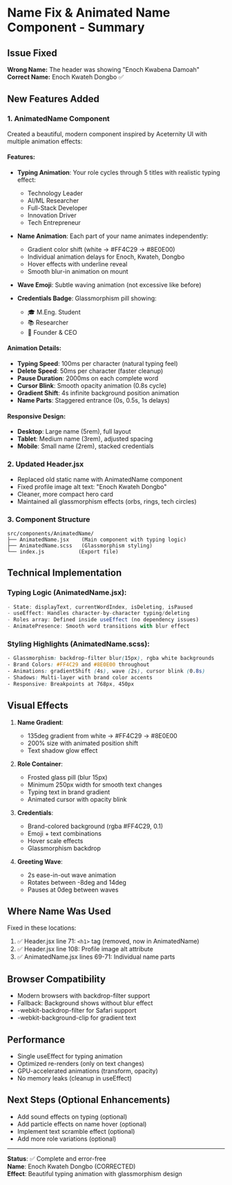 # Name Fix & Animated Name Component - Summary

## Issue Fixed

**Wrong Name:** The header was showing "Enoch Kwabena Damoah"  
**Correct Name:** Enoch Kwateh Dongbo ✅

## New Features Added

### 1. AnimatedName Component

Created a beautiful, modern component inspired by Aceternity UI with multiple animation effects:

#### Features:

- **Typing Animation**: Your role cycles through 5 titles with realistic typing effect:

  - Technology Leader
  - AI/ML Researcher
  - Full-Stack Developer
  - Innovation Driver
  - Tech Entrepreneur

- **Name Animation**: Each part of your name animates independently:

  - Gradient color shift (white → #FF4C29 → #8E0E00)
  - Individual animation delays for Enoch, Kwateh, Dongbo
  - Hover effects with underline reveal
  - Smooth blur-in animation on mount

- **Wave Emoji**: Subtle waving animation (not excessive like before)

- **Credentials Badge**: Glassmorphism pill showing:
  - 🎓 M.Eng. Student
  - 📚 Researcher
  - 🚀 Founder & CEO

#### Animation Details:

- **Typing Speed**: 100ms per character (natural typing feel)
- **Delete Speed**: 50ms per character (faster cleanup)
- **Pause Duration**: 2000ms on each complete word
- **Cursor Blink**: Smooth opacity animation (0.8s cycle)
- **Gradient Shift**: 4s infinite background position animation
- **Name Parts**: Staggered entrance (0s, 0.5s, 1s delays)

#### Responsive Design:

- **Desktop**: Large name (5rem), full layout
- **Tablet**: Medium name (3rem), adjusted spacing
- **Mobile**: Small name (2rem), stacked credentials

### 2. Updated Header.jsx

- Replaced old static name with AnimatedName component
- Fixed profile image alt text: "Enoch Kwateh Dongbo"
- Cleaner, more compact hero card
- Maintained all glassmorphism effects (orbs, rings, tech circles)

### 3. Component Structure

```
src/components/AnimatedName/
├── AnimatedName.jsx    (Main component with typing logic)
├── AnimatedName.scss   (Glassmorphism styling)
└── index.js           (Export file)
```

## Technical Implementation

### Typing Logic (AnimatedName.jsx):

```javascript
- State: displayText, currentWordIndex, isDeleting, isPaused
- useEffect: Handles character-by-character typing/deleting
- Roles array: Defined inside useEffect (no dependency issues)
- AnimatePresence: Smooth word transitions with blur effect
```

### Styling Highlights (AnimatedName.scss):

```scss
- Glassmorphism: backdrop-filter blur(15px), rgba white backgrounds
- Brand Colors: #FF4C29 and #8E0E00 throughout
- Animations: gradientShift (4s), wave (2s), cursor blink (0.8s)
- Shadows: Multi-layer with brand color accents
- Responsive: Breakpoints at 768px, 450px
```

## Visual Effects

1. **Name Gradient**:

   - 135deg gradient from white → #FF4C29 → #8E0E00
   - 200% size with animated position shift
   - Text shadow glow effect

2. **Role Container**:

   - Frosted glass pill (blur 15px)
   - Minimum 250px width for smooth text changes
   - Typing text in brand gradient
   - Animated cursor with opacity blink

3. **Credentials**:

   - Brand-colored background (rgba #FF4C29, 0.1)
   - Emoji + text combinations
   - Hover scale effects
   - Glassmorphism backdrop

4. **Greeting Wave**:
   - 2s ease-in-out wave animation
   - Rotates between -8deg and 14deg
   - Pauses at 0deg between waves

## Where Name Was Used

Fixed in these locations:

1. ✅ Header.jsx line 71: `<h1>` tag (removed, now in AnimatedName)
2. ✅ Header.jsx line 108: Profile image alt attribute
3. ✅ AnimatedName.jsx lines 69-71: Individual name parts

## Browser Compatibility

- Modern browsers with backdrop-filter support
- Fallback: Background shows without blur effect
- -webkit-backdrop-filter for Safari support
- -webkit-background-clip for gradient text

## Performance

- Single useEffect for typing animation
- Optimized re-renders (only on text changes)
- GPU-accelerated animations (transform, opacity)
- No memory leaks (cleanup in useEffect)

## Next Steps (Optional Enhancements)

- Add sound effects on typing (optional)
- Add particle effects on name hover (optional)
- Implement text scramble effect (optional)
- Add more role variations (optional)

---

**Status**: ✅ Complete and error-free  
**Name**: Enoch Kwateh Dongbo (CORRECTED)  
**Effect**: Beautiful typing animation with glassmorphism design
